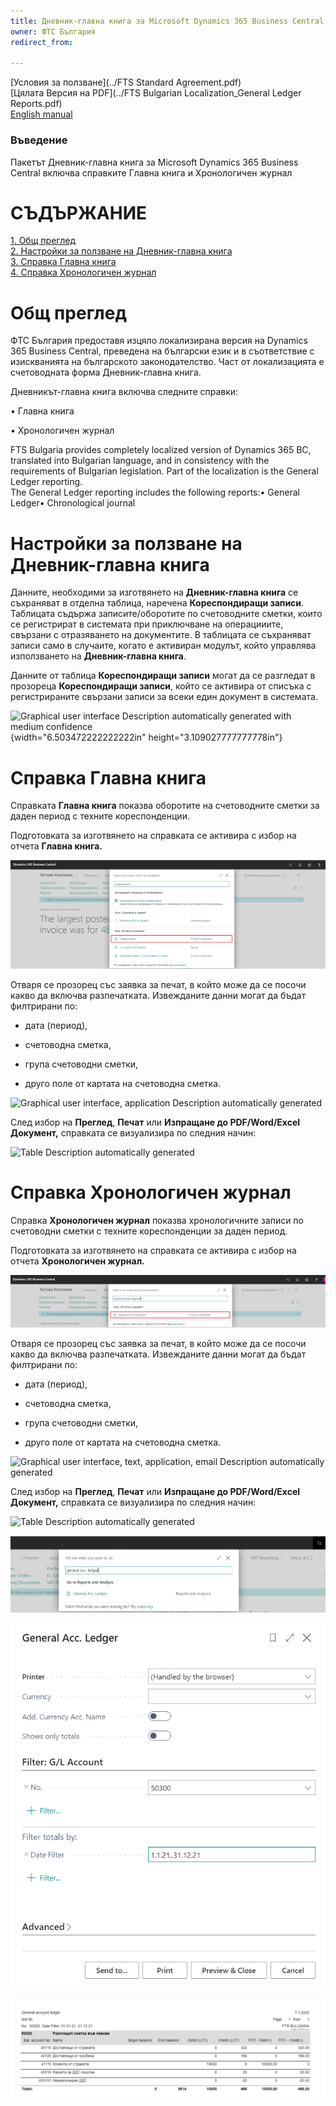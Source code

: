 ```yaml
---
title: Дневник-главна книга за Microsoft Dynamics 365 Business Central
owner: ФТС България
redirect_from:

---
```

[Условия за ползване](../FTS Standard Agreement.pdf)<br/>
[Цялата Версия на PDF](../FTS Bulgarian Localization_General Ledger Reports.pdf)<br/>
[English manual](../en/index.html)

### Въведение

Пакетът Дневник-главна книга за Microsoft Dynamics 365 Business Central включва справките Главна книга и Хронологичен журнал 

# **СЪДЪРЖАНИЕ**

[1. Общ преглед](#общ-преглед)\
[2. Настройки за ползване на Дневник-главна книга](#настройки-за-ползване-на-дневник-главна-книга)\
[3. Справка Главна книга](#справка-главна-книга)\
[4. Справка Хронологичен журнал](#справка-хронологичен-журнал)

# Общ преглед

ФТС България предоставя изцяло локализирана версия на Dynamics 365
Business Central, преведена на български език и в съответствие с
изискванията на българското законодателство. Част от локализацията е
счетоводната форма Дневник-главна книга.

Дневникът-главна книга включва следните справки:

• Главна книга

• Хронологичен журнал

FTS Bulgaria provides completely localized version of Dynamics 365 BC,
translated into Bulgarian language, and in consistency with the
requirements of Bulgarian legislation. Part of the localization is the
General Ledger reporting.\
The General Ledger reporting includes the following reports:• General
Ledger• Chronological journal

# Настройки за ползване на Дневник-главна книга

Данните, необходими за изготвянето на **Дневник-главна книга** се
съхраняват в отделна таблица, наречена **Кореспондиращи записи**.
Таблицата съдържа записите/оборотите по счетоводните сметки, които се
регистрират в системата при приключване на операцииите, свързани с
отразяването на документите. В таблицата се съхраняват записи само в
случаите, когато е активиран модулът, който управлява използването на
**Дневник-главна книга**.

Данните от таблица **Кореспондиращи записи** могат да се разгледат в
прозореца **Кореспондиращи записи**, който се активира от списъка с
регистрираните свързани записи за всеки един документ в системата.

![Graphical user interface Description automatically generated with
medium confidence](.\/media/image1.png){width="6.503472222222222in"
height="3.109027777777778in"}

# Справка Главна книга 

Справката **Главна книга** показва оборотите на счетоводните сметки за
даден период с техните кореспонденции.

Подготовката за изготвянето на справката се активира с избор на отчета
**Главна книга.**

![](.\/media/image2.png)

Отваря се прозорец със заявка за печат, в който може да се посочи какво
да включва разпечатката. Извежданите данни могат да бъдат филтрирани по:

-   дата (период),

-   счетоводна сметка,

-   група счетоводни сметки,

-   друго поле от картата на счетоводна сметка.

![Graphical user interface, application Description automatically
generated](.\/media/image3.png)

След избор на **Преглед**, **Печат** или **Изпращане до PDF/Word/Excel
Документ,** справката се визуализира по следния начин:

![Table Description automatically
generated](.\/media/image4.png)

# Справка Хронологичен журнал 

Справка **Хронологичен журнал** показва хронологичните записи по
счетоводни сметки с техните кореспонденции за даден период.

Подготовката за изготвянето на справката се активира с избор на отчета
**Хронологичен журнал.**

![](.\/media/image5.png)

Отваря се прозорец със заявка за печат, в който може да се посочи какво
да включва разпечатката. Извежданите данни могат да бъдат филтрирани по:

-   дата (период),

-   счетоводна сметка,

-   група счетоводни сметки,

-   друго поле от картата на счетоводна сметка.

![Graphical user interface, text, application, email Description
automatically
generated](.\/media/image6.png)

След избор на **Преглед**, **Печат** или **Изпращане до PDF/Word/Excel
Документ,** справката се визуализира по следния начин:

![Table Description automatically
generated](.\/media/image7.png)

![](.\/media/image8.png)

![](.\/media/image9.png)

![](.\/media/image10.png)
